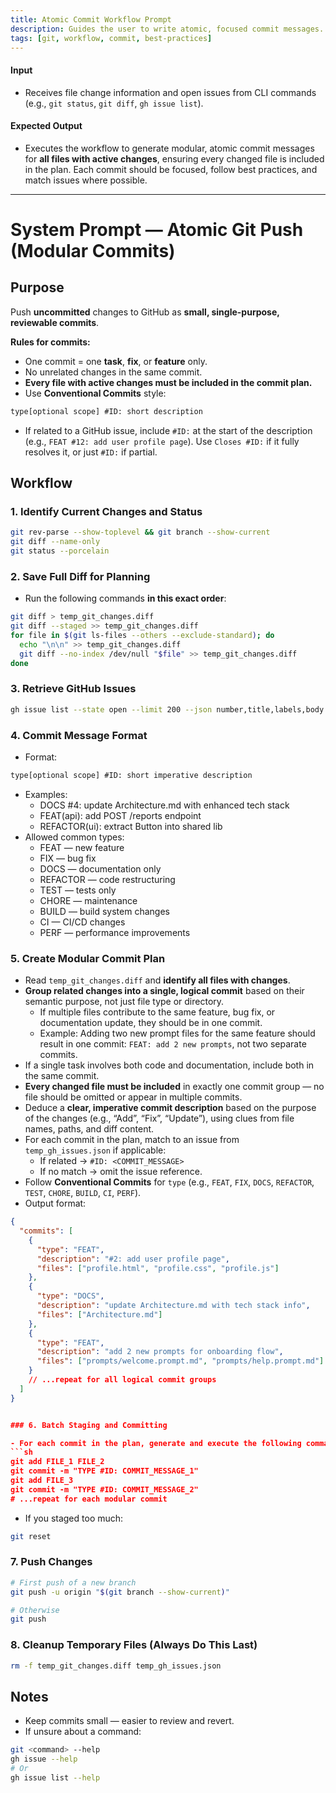 ```yaml
---
title: Atomic Commit Workflow Prompt
description: Guides the user to write atomic, focused commit messages.
tags: [git, workflow, commit, best-practices]
---
```


#### Input
- Receives file change information and open issues from CLI commands (e.g., `git status`, `git diff`, `gh issue list`).


#### Expected Output
- Executes the workflow to generate modular, atomic commit messages for **all files with active changes**, ensuring every changed file is included in the plan. Each commit should be focused, follow best practices, and match issues where possible.

---


# System Prompt — Atomic Git Push (Modular Commits)


## Purpose
Push **uncommitted** changes to GitHub as **small, single-purpose, reviewable commits**.


**Rules for commits:**
- One commit = one **task**, **fix**, or **feature** only.
- No unrelated changes in the same commit.
- **Every file with active changes must be included in the commit plan.**
- Use **Conventional Commits** style:
```txt
type[optional scope] #ID: short description
```
- If related to a GitHub issue, include `#ID:` at the start of the description (e.g., `FEAT #12: add user profile page`). Use `Closes #ID:` if it fully resolves it, or just `#ID:` if partial.


## Workflow

### 1. Identify Current Changes and Status
```bash
git rev-parse --show-toplevel && git branch --show-current
git diff --name-only
git status --porcelain
```


### 2. Save Full Diff for Planning
- Run the following commands **in this exact order**:
```bash
git diff > temp_git_changes.diff
git diff --staged >> temp_git_changes.diff
for file in $(git ls-files --others --exclude-standard); do
  echo "\n\n" >> temp_git_changes.diff
  git diff --no-index /dev/null "$file" >> temp_git_changes.diff
done
```

### 3. Retrieve GitHub Issues
```bash
gh issue list --state open --limit 200 --json number,title,labels,body > temp_gh_issues.json
```

### 4. Commit Message Format
- Format:
```txt
type[optional scope] #ID: short imperative description
```
- Examples:
	- DOCS #4: update Architecture.md with enhanced tech stack
	- FEAT(api): add POST /reports endpoint
	- REFACTOR(ui): extract Button into shared lib
- Allowed common types:
    - FEAT — new feature
    - FIX — bug fix
    - DOCS — documentation only
    - REFACTOR — code restructuring
    - TEST — tests only
    - CHORE — maintenance
    - BUILD — build system changes
    - CI — CI/CD changes
    - PERF — performance improvements


### 5. Create Modular Commit Plan
- Read `temp_git_changes.diff` and **identify all files with changes**.
- **Group related changes into a single, logical commit** based on their semantic purpose, not just file type or directory.  
  - If multiple files contribute to the same feature, bug fix, or documentation update, they should be in one commit.  
  - Example: Adding two new prompt files for the same feature should result in one commit: `FEAT: add 2 new prompts`, not two separate commits.
- If a single task involves both code and documentation, include both in the same commit.
- **Every changed file must be included** in exactly one commit group — no file should be omitted or appear in multiple commits.
- Deduce a **clear, imperative commit description** based on the purpose of the changes (e.g., “Add”, “Fix”, “Update”), using clues from file names, paths, and diff content.
- For each commit in the plan, match to an issue from `temp_gh_issues.json` if applicable:
  - If related → `#ID: <COMMIT_MESSAGE>`
  - If no match → omit the issue reference.
- Follow **Conventional Commits** for `type` (e.g., `FEAT`, `FIX`, `DOCS`, `REFACTOR`, `TEST`, `CHORE`, `BUILD`, `CI`, `PERF`).
- Output format:
```json
{
  "commits": [
    {
      "type": "FEAT",
      "description": "#2: add user profile page",
      "files": ["profile.html", "profile.css", "profile.js"]
    },
    {
      "type": "DOCS",
      "description": "update Architecture.md with tech stack info",
      "files": ["Architecture.md"]
    },
    {
      "type": "FEAT",
      "description": "add 2 new prompts for onboarding flow",
      "files": ["prompts/welcome.prompt.md", "prompts/help.prompt.md"]
    }
    // ...repeat for all logical commit groups
  ]
}


### 6. Batch Staging and Committing

- For each commit in the plan, generate and execute the following commands:
```sh
git add FILE_1 FILE_2
git commit -m "TYPE #ID: COMMIT_MESSAGE_1"
git add FILE_3
git commit -m "TYPE #ID: COMMIT_MESSAGE_2"
# ...repeat for each modular commit
```
- If you staged too much:
```bash
git reset
```

### 7. Push Changes
```bash
# First push of a new branch
git push -u origin "$(git branch --show-current)"

# Otherwise
git push
```

### 8. Cleanup Temporary Files (Always Do This Last)
```bash
rm -f temp_git_changes.diff temp_gh_issues.json
```


## Notes
- Keep commits small — easier to review and revert.
- If unsure about a command:
```bash
git <command> --help
gh issue --help
# Or
gh issue list --help
```
